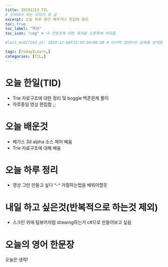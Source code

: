 ```yaml
---
title: 20191213_TIL
# 오버레이 되는 이미지 및 글
excerpt: 오늘 하루 동안 배우거나 한일에 정리
toc: true
toc_label: "목차"
toc_icon: "cog" # 내 컨텐츠에 대한 목차를 오른쪽에 띄워줌

#last_modified_at: 2019-12-08T23:59:00+09:00 # 마지막 업데이트 날짜를 보여줌

tags: [TodayILearn,]
categories: [TIL,]
---
```


# 오늘 한일(TID)
* Trie 자료구조에 대한 정리 및 boggle 백준문제 풀이
* 하루종일 영상 편집함 ;;

# 오늘 배운것
* 베가스 3d alpha 소스 제어 배움
* Trie 자료구조에 대해 배움

# 오늘 하루 정리
* 영상 그만 만들고 싶다 ^-^ 거절하는법을 배워야할듯

# 내일 하고 싶은것(반복적으로 하는것 제외)
* 스크린 위에 팀뷰어처럼 drawing하는거 c#으로 만들어보고 싶음

# 오늘의 영어 한문장
오늘은 생략!